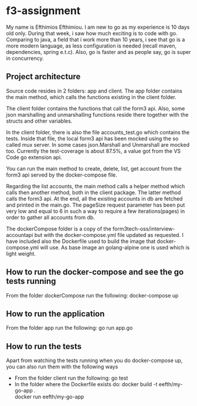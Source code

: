 # f3-assignment
My name is Efthimios Efthimiou. I am new to go as my experience is 10 days old only. During that week, i saw how much exciting is to code with go. 
Comparing to java, a field that i work more than 10 years, i see that go is a more modern language, as less configuration is needed (recall maven, dependencies, spring e.t.c).
Also, go is faster and as people say, go is super in concurrency.

## Project architecture
Source code resides in 2 folders: app and client. The app folder contains the main method, which calls the functions existing in the client folder.

The client folder contains the functions that call the form3 api. Also, some json marshalling and unmarshalling functions reside there together with the structs and other variables. 

In the client folder, there is also the file accounts_test.go which contains the tests. Inside that file, the local form3 api has been mocked using the so called mux server.
In some cases json.Marshall and Unmarshall are mocked too. Currently the test-coverage is about 87.5%, a value got from the VS Code go extension api.

You can run the main method to create, delete, list, get account from the form3 api served by the docker-compose file. 

Regarding the list accounts, the main method calls a helper method which calls then another method, both in the client package. The latter method calls the form3 api. At the end, all the existing accounts in db are fetched and printed in the main.go. The pageSize request parameter has been put very low and equal to 6 in such a way to require a few iterations(pages) in order to gather all accounts from db.

The dockerCompose folder is a copy of the form3tech-oss/interview-accountapi but with the docker-compose.yml file updated as requested.
I have included also the Dockerfile used to build the image that docker-compose.yml will use. As base image an golang-alpine one is used which is light weight.

## How to run the docker-compose and see the go tests running
From the folder dockerCompose run the following: docker-compose up

## How to run the application
From the folder app run the following: go run app.go

## How to run the tests
Apart from watching the tests running when you do docker-compose up, you can also run them with the following ways
- From the folder client run the following: go test
- In the folder where the Dockerfile exists do:
docker build -t eefth/my-go-app . \
docker run eefth/my-go-app
